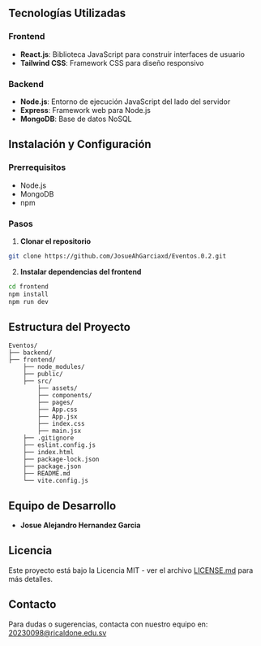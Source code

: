## Tecnologías Utilizadas

### Frontend
- **React.js**: Biblioteca JavaScript para construir interfaces de usuario
- **Tailwind CSS**: Framework CSS para diseño responsivo

### Backend
- **Node.js**: Entorno de ejecución JavaScript del lado del servidor
- **Express**: Framework web para Node.js
- **MongoDB**: Base de datos NoSQL

## Instalación y Configuración

### Prerrequisitos
- Node.js
- MongoDB
- npm

### Pasos

1. **Clonar el repositorio**
```bash
git clone https://github.com/JosueAhGarciaxd/Eventos.0.2.git
```

2. **Instalar dependencias del frontend**
```bash
cd frontend
npm install
npm run dev  
```


## Estructura del Proyecto

```
Eventos/
├── backend/
├── frontend/
    ├── node_modules/
    ├── public/
    ├── src/
        ├── assets/
        ├── components/
        ├── pages/
        ├── App.css
        ├── App.jsx
        ├── index.css
        ├── main.jsx
    ├── .gitignore
    ├── eslint.config.js
    ├── index.html
    ├── package-lock.json
    ├── package.json
    ├── README.md
    └── vite.config.js
```

## Equipo de Desarrollo

- **Josue Alejandro Hernandez Garcia** 

## Licencia

Este proyecto está bajo la Licencia MIT - ver el archivo [LICENSE.md](LICENSE.md) para más detalles.

## Contacto

Para dudas o sugerencias, contacta con nuestro equipo en: 20230098@ricaldone.edu.sv
